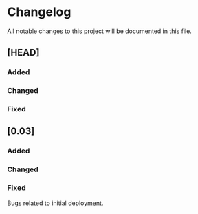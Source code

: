 # Changelog

All notable changes to this project will be documented in this file.

## [HEAD]

### Added

### Changed

### Fixed

## [0.03]

### Added

### Changed

### Fixed

Bugs related to initial deployment.